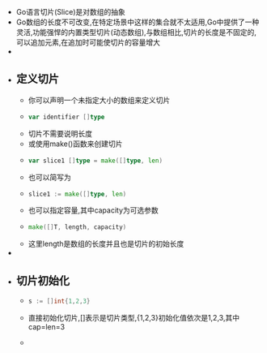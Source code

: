 - Go语言切片(Slice)是对数组的抽象
- Go数组的长度不可改变,在特定场景中这样的集合就不太适用,Go中提供了一种灵活,功能强悍的内置类型切片(动态数组),与数组相比,切片的长度是不固定的,可以追加元素,在追加时可能使切片的容量增大
-
- ## 定义切片
	- 你可以声明一个未指定大小的数组来定义切片
	- ```go
	  var identifier []type
	  ```
	- 切片不需要说明长度
	- 或使用make()函数来创建切片
	- ```go
	  var slice1 []type = make([]type, len)
	  ```
	- 也可以简写为
	- ```go
	  slice1 := make([]type, len)
	  ```
	- 也可以指定容量,其中capacity为可选参数
	- ```go
	  make([]T, length, capacity)
	  ```
	- 这里length是数组的长度并且也是切片的初始长度
-
- ## 切片初始化
	- ```go
	  s := []int{1,2,3}
	  ```
	- 直接初始化切片,[]表示是切片类型,{1,2,3}初始化值依次是1,2,3,其中cap=len=3
	- ```go
	  ```